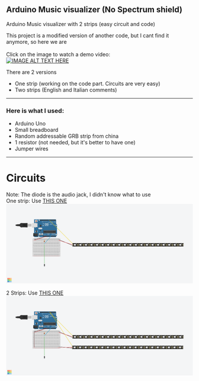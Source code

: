 <h2><b>Arduino Music visualizer (No Spectrum shield)</b></h2>

Arduino Music visualizer with 2 strips (easy circuit and code)

This project is a modified version of another code, but I cant find it anymore, so here we are
<br><br>Click on the image to watch a demo video:<br>
[![IMAGE ALT TEXT HERE](https://i9.ytimg.com/vi_webp/jSymfb3HZiA/mqdefault.webp?time=1611131400000&sqp=CIjUn4AG&rs=AOn4CLCRi6H1c99ZLhAjIBn-PvD3KQoFDg)](https://www.youtube.com/watch?v=jSymfb3HZiA&feature=youtu.be)

There are 2 versions
<ul>
  <li>One strip (working on the code part. Circuits are very easy)</li>
  <li>Two strips (English and Italian comments)</li>
</ul><hr>
<h3>Here is what I used:</h3>
<ul>
  <li>Arduino Uno</li>
  <li>Small breadboard</li>
  <li>Random addressable GRB strip from china</li>
  <li>1 resistor (not needed, but it's better to have one)</li>
  <li>Jumper wires</li>  
</ul>
<hr>
<h1>Circuits</h1>
Note: The diode is the audio jack, I didn't know what to use <br>
One strip: Use <a href="https://github.com/AirPlayerYT/arduino_music_visualizer/blob/main/Sketch_led_mono.ino">THIS ONE</a>
<img src="https://github.com/AirPlayerYT/arduino_music_vis/blob/main/Mono.png">

2 Strips: Use <a href="https://github.com/AirPlayerYT/arduino_music_visualizer/blob/main/Arduino%20visualizer%20(English).ino">THIS ONE</a>
<img src="https://github.com/AirPlayerYT/arduino_music_vis/blob/main/Double.png">
